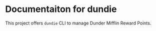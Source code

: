 # Documentaiton for dundie

This project offers `dundie` CLI to manage
Dunder Mifflin Reward Points.
